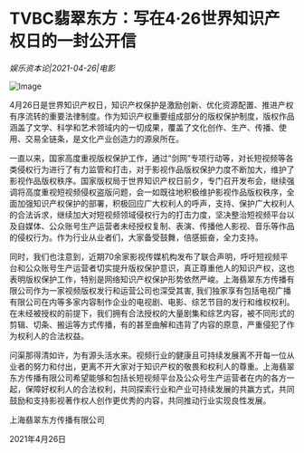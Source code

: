 # TVBC翡翠东方：写在4·26世界知识产权日的一封公开信

*娱乐资本论|2021-04-26|电影*

![Image](http://static.ylzbl.com/uploads/ueditor/php/upload/image/20210426/1619430509862614.png)

4月26日是世界知识产权日，知识产权保护是激励创新、优化资源配置、推进产权有序流转的重要法律制度。作为知识产权重要组成部分的版权保护制度，版权作品涵盖了文学、科学和艺术领域内的一切成果，覆盖了文化创作、生产、传播、使用、交易全链条，是文化产业创造力的源泉所在。

一直以来，国家高度重视版权保护工作，通过“剑网”专项行动等，对长短视频等各类侵权行为进行了有力监管和打击，对于影视作品版权保护力度不断加大，维护了影视作品版权秩序。国家版权局于世界知识产权日前夕，专门召开发布会，继续强调将高度重视短视频侵权盗版问题，会一如既往地积极维护影视作品版权秩序，全面加强知识产权保护的部署，积极回应广大权利人的呼声，支持、保护广大权利人的合法诉求，继续加大对短视频领域侵权行为的打击力度，坚决整治短视频平台以及自媒体、公众账号生产运营者未经授权复制、表演、传播他人影视、音乐等作品的侵权行为。作为行业从业者们，大家备受鼓舞，倍感振奋，全力支持。

同时，我们也注意到，近期70余家影视传媒机构发布了联合声明，呼吁短视频平台和公众账号生产运营者切实提升版权保护意识，真正尊重他人的知识产权，这也表明版权保护工作，特别是网络知识产权保护形势依然严峻。上海翡翠东方传播有限公司作为一家视频版权发行和运营公司也深受其害, 我们独家享有包括电视广播有限公司在内等多家内容制作企业的电视剧、电影、综艺节目的发行和维权权利。在未经被授权的前提下，我们拥有合法授权的大量剧集和综艺内容，被不同形式的剪辑、切条、搬运等方式传播，有的甚至曲解和违背了内容的原意，严重侵犯了作为权利人的合法权益。

问渠那得清如许，为有源头活水来。视频行业的健康且可持续发展离不开每一位从业者的努力和付出，更离不开大家对于知识产权的敬畏和权利人的尊重。上海翡翠东方传播有限公司希望能够和包括长短视频平台及公众号生产运营者在内的各方一起，保障好权利人的合法权利，共同探索行业和产业可持续发展的共赢方式，共同鼓励和支持影视著作权人创作更优秀的内容，共同推动行业实现良性发展。

上海翡翠东方传播有限公司

2021年4月26日

